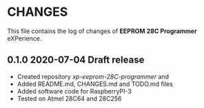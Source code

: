 # CHANGES
This file contains the log of changes of **EEPROM 28C Programmer** eXPerience.


## 0.1.0 2020-07-04 Draft release
- Created repository *xp-eeprom-28C-programmer* and
- Added README.md, CHANGES.md and TODO.md files
- Added software code for RaspberryPI-3
- Tested on Atmel 28C64 and 28C256